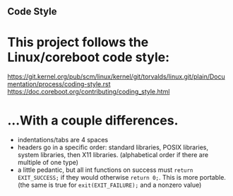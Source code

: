 ## Code Style

# This project follows the Linux/coreboot code style:
https://git.kernel.org/pub/scm/linux/kernel/git/torvalds/linux.git/plain/Documentation/process/coding-style.rst
https://doc.coreboot.org/contributing/coding_style.html

# ...With a couple differences.
- indentations/tabs are 4 spaces
- headers go in a specific order: standard libraries, POSIX libraries, system libraries, then X11 libraries. (alphabetical order if there are multiple of one type)
- a little pedantic, but all int functions on success must ``return EXIT_SUCCESS;`` if they would otherwise ``return 0;``. This is more portable. (the same is true for ``exit(EXIT_FAILURE);`` and a nonzero value)
